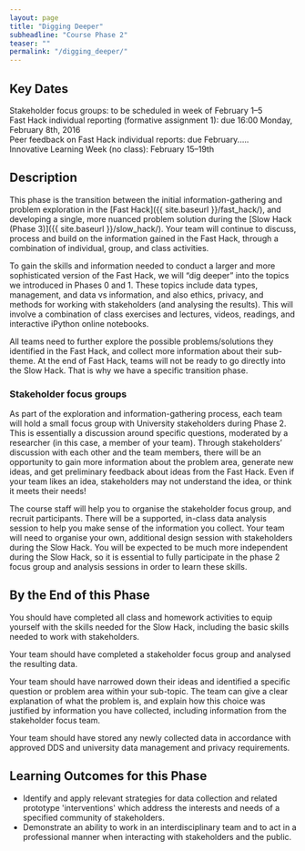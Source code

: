 ```yaml
---
layout: page
title: "Digging Deeper"
subheadline: "Course Phase 2"
teaser: ""
permalink: "/digging_deeper/"
---
```



## Key Dates

Stakeholder focus groups: to be scheduled in week of  February 1&ndash;5<br/>
Fast Hack individual reporting (formative assignment 1): due 16:00 Monday, February 8th, 2016<br/>
Peer feedback on Fast Hack individual reports: due February.....<br/>
Innovative Learning Week (no class): February 15&ndash;19th<br/>

## Description

This phase is the transition between the initial information-gathering and problem exploration in the  [Fast Hack]({{ site.baseurl }}/fast_hack/), and developing a single, more nuanced problem solution during the [Slow Hack (Phase 3)]({{ site.baseurl }}/slow_hack/). Your team will continue to discuss, process and build on the information gained in the Fast Hack, through a combination of individual, group, and class activities.

To gain the skills and information needed to conduct a larger and more sophisticated version of the Fast Hack, we will “dig deeper” into the topics we introduced in Phases 0 and 1. These topics include data types, management, and data vs information, and also ethics, privacy, and methods for working with stakeholders (and analysing the results). This will involve a combination of class exercises and lectures, videos, readings, and interactive iPython online notebooks. 

All teams need to further explore the possible problems/solutions they identified in the Fast Hack, and collect more information about their sub-theme. At the end of Fast Hack, teams will not be ready to go directly into the Slow Hack. That is why we have a specific transition phase.

### Stakeholder focus groups

As part of the exploration and information-gathering process, each team will hold a small focus group with University stakeholders during Phase 2. This is essentially a discussion around specific questions, moderated by a researcher (in this case, a member of your team). Through stakeholders’ discussion with each other and the team members, there will be an opportunity to gain more information about the problem area, generate new ideas, and get preliminary feedback about ideas from the Fast Hack. Even if your team likes an idea, stakeholders may not understand the idea, or think it meets their needs! 

The course staff will help you to organise the stakeholder focus group, and recruit participants. There will be a supported, in-class data analysis session to help you make sense of the information you collect. Your team will need to organise your own, additional design session with stakeholders during the Slow Hack. You will be expected to be much more independent during the Slow Hack, so it is essential to fully participate in the phase 2 focus group and analysis sessions in order to learn these skills.


## By the End of this Phase

You should have completed all class and homework activities to equip yourself with the skills needed for the Slow Hack, including the basic skills needed to work with stakeholders.

Your team should have completed a stakeholder focus group and analysed the resulting data.

Your team should have narrowed down their ideas and identified a specific question or problem area within your sub-topic. The team can give a clear explanation of what the problem is, and explain how this choice was justified by information you have collected, including information from the stakeholder focus team.

Your team should have stored any newly collected data in accordance with approved DDS and university data management and privacy requirements. 


## Learning Outcomes for this Phase

* Identify and apply relevant strategies for data collection and related prototype 'interventions' which address the interests and needs of a specified community of stakeholders.
* Demonstrate an ability to work in an interdisciplinary team and to act in a professional manner when interacting with stakeholders and the public.